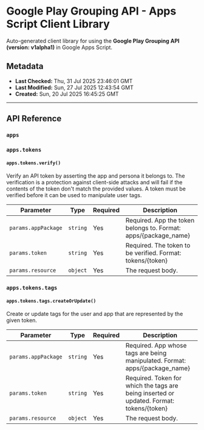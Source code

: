 # Google Play Grouping API - Apps Script Client Library

Auto-generated client library for using the **Google Play Grouping API (version: v1alpha1)** in Google Apps Script.

## Metadata

- **Last Checked:** Thu, 31 Jul 2025 23:46:01 GMT
- **Last Modified:** Sun, 27 Jul 2025 12:43:54 GMT
- **Created:** Sun, 20 Jul 2025 16:45:25 GMT



---

## API Reference

### `apps`

### `apps.tokens`

#### `apps.tokens.verify()`

Verify an API token by asserting the app and persona it belongs to. The verification is a protection against client-side attacks and will fail if the contents of the token don't match the provided values. A token must be verified before it can be used to manipulate user tags.

| Parameter | Type | Required | Description |
|---|---|---|---|
| `params.appPackage` | `string` | Yes | Required. App the token belongs to. Format: apps/{package_name} |
| `params.token` | `string` | Yes | Required. The token to be verified. Format: tokens/{token} |
| `params.resource` | `object` | Yes | The request body. |

### `apps.tokens.tags`

#### `apps.tokens.tags.createOrUpdate()`

Create or update tags for the user and app that are represented by the given token.

| Parameter | Type | Required | Description |
|---|---|---|---|
| `params.appPackage` | `string` | Yes | Required. App whose tags are being manipulated. Format: apps/{package_name} |
| `params.token` | `string` | Yes | Required. Token for which the tags are being inserted or updated. Format: tokens/{token} |
| `params.resource` | `object` | Yes | The request body. |